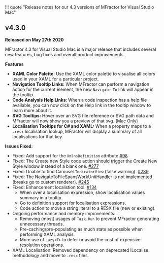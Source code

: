 !!! quote "Release notes for our 4.3 versions of MFractor for Visual Studio Mac"

## v4.3.0

**Released on May 27th 2020**

MFractor 4.3 for Visual Studio Mac is a major release that includes several new features, bug fixes and overall product improvements.

**Features**

 * **XAML Color Palette**: Use the XAML color palette to visualise all colors used in your XAML for a particular project.
 * **Navigation Tooltip Links:** When MFractor can perform a navigation action for the current element, the new `Navigate To` link will appear in the tooltip.
 * **Code Analysis Help Links**: When a code inspection has a help file available, you can now click on the Help link in the tooltip window to learn more about it.
 * **SVG Tooltips:** Hover over an SVG file reference or SVG path data and MFractor will now show you a preview of that svg. (Mac Only)
 * **Localisation Tooltips for C# and XAML:** When a property maps to a `.resx` localisation lookup, MFractor will display a summary of all localisations for that key.

 **Issues Fixed:**

  * Fixed: Add support for the `XmlnsDefinition` attribute [#98](https://github.com/mfractor/mfractor-feedback/issues/98)
  * Fixed: The Create new Style code action should trigger the Create New Style window instead of a blank one. [#277](https://github.com/mfractor/mfractor-feedback/issues/277)
  * Fixed: Unable to find Carousel `IndicatorView` (false warning). [#289](https://github.com/mfractor/mfractor-feedback/issues/289)
  * Fixed: The NavigateToFileSpansWorkUnitHandler is not implemented (breaks go to custom renderer). [#245](https://github.com/mfractor/mfractor-feedback/issues/245)
  * Fixed: Enhancement localistion tool. [#134](https://github.com/mfractor/mfractor-feedback/issues/134)
     * When over a localisation expression, show localisation values summary in a tooltip.
     * Go to definition support for localisation expressions.
     * Code action to move a string literal to a RESX file (new or existing).
  * Ongoing performance and memory improvements:
     * Removing (most) usages of `Task.Run` to prevent MFractor generating unnecessary threads.
     * Pre-caching/pre-populating as much state as possible when performing XAML analysis.
     * More use of `Lazy<T>` to defer or avoid the cost of expensive resolution operations.
  * XAML Localisation: Removed dependency on deprecated ILocalise methodology and move to `.resx` files.
